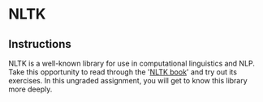 # NLTK

## Instructions

NLTK is a well-known library for use in computational linguistics and NLP. Take this opportunity to read through the '[NLTK book](https://www.nltk.org/book/)' and try out its exercises. In this ungraded assignment, you will get to know this library more deeply.
